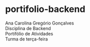 # portifolio-backend

Ana Carolina Gregório Gonçalves<br>
Disciplina de Backend<br>
Portifólio de Atividades<br>
Turma de terça-feira<br>
